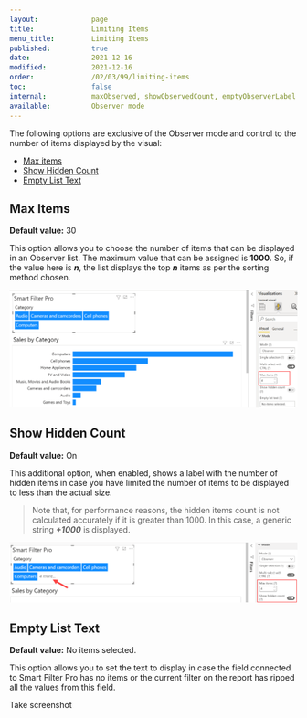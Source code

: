 ```yaml
---
layout:             page
title:              Limiting Items
menu_title:         Limiting Items
published:          true
date:               2021-12-16
modified:           2021-12-16
order:              /02/03/99/limiting-items
toc:                false
internal:           maxObserved, showObservedCount, emptyObserverLabel
available:          Observer mode
---
```

The following options are exclusive of the Observer mode and control to the number of items displayed by the visual:
- [Max items](#max-items)
- [Show Hidden Count](#show-hidden-count)
- [Empty List Text](#empty-list-text)

## Max Items

**Default value:** 30

This option allows you to choose the number of items that can be displayed in an Observer list. The maximum value that can be assigned is **1000**. So, if the value here is ***n***, the list displays the top ***n*** items as per the sorting method chosen.

<img src="images/max-items-observer.png" width="700">
 
## Show Hidden Count

**Default value:** On

This additional option, when enabled, shows a label with the number of hidden items in case you have limited the number of items to be displayed to less than the actual size.

> Note that, for performance reasons, the hidden items count is not calculated accurately if it is greater than 1000. In this case, a generic string ***+1000*** is displayed.

<img src="images/show-hidden-count.png" width="700">

## Empty List Text

**Default value:** No items selected.

This option allows you to set the text to display in case the field connected to Smart Filter Pro has no items or the current filter on the report has ripped all the values from this field.

<todo>Take screenshot</todo>